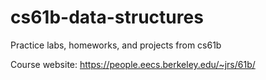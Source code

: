 # cs61b-data-structures
Practice labs, homeworks, and projects from cs61b


Course website: https://people.eecs.berkeley.edu/~jrs/61b/
